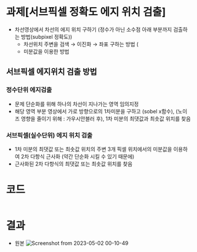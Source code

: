 # 과제[서브픽셀 정확도 에지 위치 검출]

- 차선영상에서 차선의 에지 위치 구하기 (정수가 아닌 소수점 아래 부분까지 검출하는 방법(subpixel 정확도))
    - 차선위치 주변을 검색 → 이진화 → 좌표 구하는 방법 (
    - 미분값을 이용한 방법

## 서브픽셀 에지위치 검출 방법

### 정수단위 에지검출

- 문제 단순화를 위해 하나의 차선이 지나가는 영역 임의지정
- 해당 영역 부분 영상에서 가로 방향으로의 1차미분을 구하고 (sobel x함수), (노이즈 영향을 줄이기 위해 : 가우시안블러 후), 1차 미분의 최댓값과 최솟값 위치를 찾음
        

### 서브픽셀(실수단위) 에지 위치 검출

- 1차 미분의 최댓값 또는 최솟값 위치의 주변 3개 픽셀 위치에서의 미분값을 이용하여 2차 다항식 근사화 (약간 단순화 시킬 수 있기 때문에)
- 근사화된 2차 다항식의 최댓값 또는 최솟값 위치를 찾음


# 코드
```cpp

```

# 결과
- 원본
![Screenshot from 2023-05-02 00-10-49](https://user-images.githubusercontent.com/125112464/235474439-1e3a108a-039b-4010-9397-2bd761232611.png)
